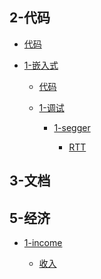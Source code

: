
## 2-代码


- [代码](2-代码/1-代码.md)
- [1-嵌入式]()

    - [代码](2-代码/1-嵌入式/1-嵌入式.md)
    - [1-调试]()

        - [1-segger]()

            - [RTT](2-代码/1-嵌入式/1-调试/1-segger/1-RTT.md)

## 3-文档


## 5-经济


- [1-income]()

    - [收入](5-经济/1-income/1-income.md)